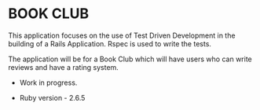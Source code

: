 # BOOK CLUB 

This application focuses on the use of Test Driven Development in the building of a Rails Application.
Rspec is used to write the tests. 

The application will be for a Book Club which will have users who can write reviews and have a rating system.

* Work in progress.


* Ruby version - 2.6.5
